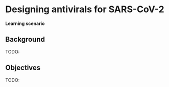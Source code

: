 # Designing antivirals for SARS-CoV-2

**Learning scenario**

## Background

TODO:

## Objectives

TODO:

<!-- LINKS -->
